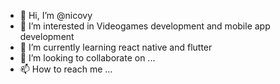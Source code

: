 - 👋 Hi, I’m @nicovy
- 👀 I’m interested in Videogames development and mobile app development
- 🌱 I’m currently learning react native and flutter
- 💞️ I’m looking to collaborate on ...
- 📫 How to reach me ...

<!---
nicovy/nicovy is a ✨ special ✨ repository because its `README.md` (this file) appears on your GitHub profile.
You can click the Preview link to take a look at your changes.
--->
